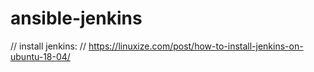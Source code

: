 # ansible-jenkins

// install jenkins:
            // https://linuxize.com/post/how-to-install-jenkins-on-ubuntu-18-04/
